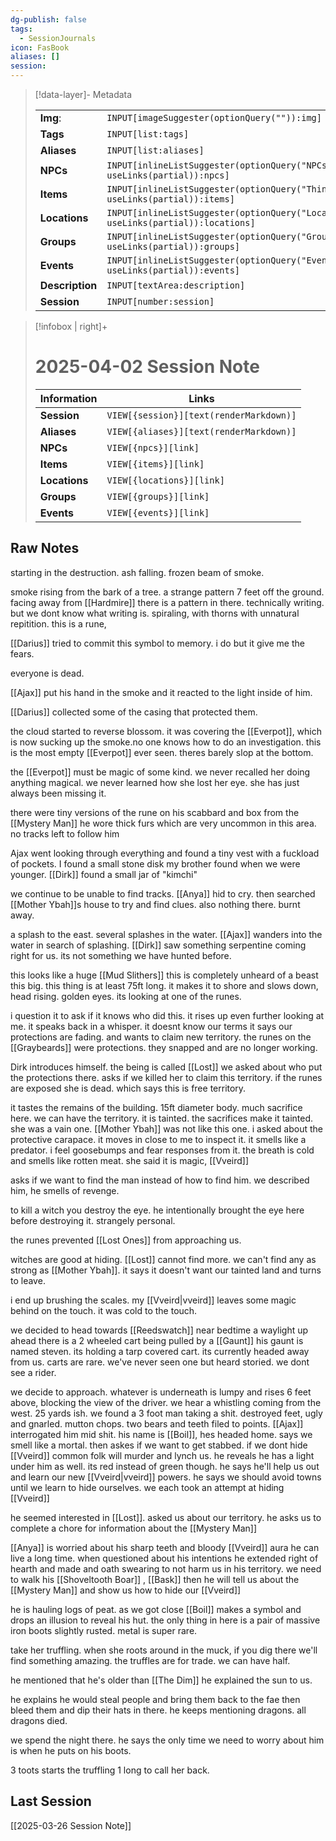 ```yaml
---
dg-publish: false
tags:
  - SessionJournals
icon: FasBook
aliases: []
session: 
---
```

> [!data-layer]- Metadata
>
> |                                       |                                  |
>| ----- | ----- |
>| **Img**: |`INPUT[imageSuggester(optionQuery("")):img]`|
> |**Tags**|`INPUT[list:tags]`|
> |**Aliases**|`INPUT[list:aliases]`|
> |**NPCs** | `INPUT[inlineListSuggester(optionQuery("NPCs"), useLinks(partial)):npcs]`|
> |**Items** | `INPUT[inlineListSuggester(optionQuery("Things"), useLinks(partial)):items]`|
> |**Locations** | `INPUT[inlineListSuggester(optionQuery("Locations"), useLinks(partial)):locations]`|
> |**Groups** | `INPUT[inlineListSuggester(optionQuery("Groups"), useLinks(partial)):groups]`|
> |**Events** | `INPUT[inlineListSuggester(optionQuery("Events"), useLinks(partial)):events]`|
> |**Description** |`INPUT[textArea:description]`|
> | **Session** |`INPUT[number:session]`|

> [!infobox | right]+
> # 2025-04-02 Session Note
> |  Information | Links |
> | --- | --- |
> | **Session** | `VIEW[{session}][text(renderMarkdown)]` |
> | **Aliases** | `VIEW[{aliases}][text(renderMarkdown)]` |
> | **NPCs** | `VIEW[{npcs}][link]` |
> | **Items** | `VIEW[{items}][link]` |
> | **Locations** | `VIEW[{locations}][link]` |
> | **Groups** | `VIEW[{groups}][link]` |
> | **Events** | `VIEW[{events}][link]` |
> 
## Raw Notes


starting in the destruction. ash falling. frozen beam of smoke.

smoke rising from the bark of a tree. a strange pattern 7 feet off the ground. facing away from [[Hardmire]]
there is a pattern in there. technically writing. but we dont know what writing is. spiraling, with thorns with unnatural repitition.
this is a rune, 

[[Darius]] tried to commit this symbol to memory. i do but it give me the fears.

everyone is dead.

[[Ajax]] put his hand in the smoke and it reacted to the light inside of him.

[[Darius]] collected some of the casing that protected them.

the cloud started to reverse blossom. it was covering the [[Everpot]], which is now sucking up the smoke.no one knows how to do an investigation.
this is the most empty [[Everpot]] ever seen. theres barely slop at the bottom. 

the [[Everpot]] must be magic of some kind. we never recalled her doing anything magical. we never learned how she lost her eye. she has just always been missing it.

there were tiny versions of the rune on his scabbard and box from the [[Mystery Man]] he wore thick furs which are very uncommon in this area.
no tracks left to follow him


Ajax went looking through everything and found a tiny vest with a fuckload of pockets. 
I found a small stone disk my brother found when we were younger. 
[[Dirk]] found a small jar of "kimchi"

we continue to be unable to find tracks.
[[Anya]] hid to cry.  then searched [[Mother Ybah]]s house to try and find clues. also nothing there. burnt away.

a splash to the east. several splashes in the water. 
[[Ajax]] wanders into the water in search of splashing.
[[Dirk]] saw something serpentine coming right for us. its not something we have hunted before.

this looks like a huge [[Mud Slithers]] this is completely unheard of a beast this big. this thing is at least 75ft long.
it makes it to shore and slows down, head rising. golden eyes. its looking at one of the runes. 

i question it to ask if it knows who did this. it rises up even further looking at me. 
it speaks back in a whisper. it doesnt know our terms
it says our protections are fading. and wants to claim new territory. 
the runes on the [[Graybeards]] were protections. they snapped and are no longer working. 

Dirk introduces himself. the being is called [[Lost]] 
we asked about who put the protections there. asks if we killed her to claim this territory. 
if the runes are exposed she is dead. which says this is free territory.

it tastes the remains of the building. 15ft diameter body. much sacrifice here. we can have the territory. it is tainted. the sacrifices make it tainted. she was a vain one. 
[[Mother Ybah]] was not like this one. 
i asked about the protective carapace. it moves in close to me to inspect it. it smells like a predator. i feel goosebumps and fear responses from it. the breath is cold and smells like rotten meat. 
she said it is magic, [[Vveird]]

asks if we want to find the man instead of how to find him. we described him, he smells of revenge.

to kill a witch you destroy the eye. he intentionally brought the eye here before destroying it. strangely personal. 


the runes prevented [[Lost Ones]] from approaching us. 


witches are good at hiding. [[Lost]] cannot find more. we can't find any as strong as [[Mother Ybah]].
it says it doesn't want our tainted land and turns to leave. 

i end up brushing the scales. my [[Vveird|vveird]] leaves some magic behind on the touch. it was cold to the touch. 

we decided to head towards [[Reedswatch]]
near bedtime a waylight up ahead there is a 2 wheeled cart being pulled by a [[Gaunt]]  his gaunt is named steven. its holding a tarp covered cart. its currently headed away from us. carts are rare. we've never seen one but heard storied.
we dont see a rider. 

we decide to approach. 
whatever is underneath is lumpy and rises 6 feet above, blocking the view of the driver.
 we hear a whistling coming from the west. 25 yards ish.
 we found a 3 foot man taking a shit. destroyed feet, ugly and gnarled. mutton chops. two bears and teeth filed to points. 
 [[Ajax]] interrogated him mid shit.
 his name is [[Boil]], hes headed home. says we smell like a mortal. then askes if we want to get stabbed. 
 if we dont hide [[Vveird]] common folk will murder and lynch us.
 he reveals he has a light under him as well. its red instead of green though.
 he says he'll help us out and learn our new [[Vveird|vveird]] powers. 
 he says we should avoid towns until we learn to hide ourselves. 
we each took an attempt at hiding [[Vveird]] 

 he seemed interested in [[Lost]]. asked us about our territory.
 he asks us to complete a chore for information about the [[Mystery Man]]

[[Anya]] is worried about his sharp teeth and bloody [[Vveird]] aura
he can live a long time. when questioned about his intentions
he extended right of hearth and made and oath swearing to not harm us in his territory.
we need to walk his  [[Shoveltooth Boar]] , [[Bask]]
then he will tell us about the [[Mystery Man]] and show us how to hide our [[Vveird]]

 he is hauling logs of peat.
 as we got close [[Boil]] makes a symbol and drops an illusion to reveal his hut.
the only thing in here is a pair of massive iron boots slightly rusted. metal is super rare.

take her truffling. 
when she roots around in the muck, if you dig there we'll find something amazing.
the truffles are for trade. we can have half.

he mentioned that he's older than [[The Dim]]
he explained the sun to us.

he explains he would steal people and bring them back to the fae then bleed them and dip their hats in there.
he keeps mentioning dragons. all dragons died. 

we spend the night there. he says the only time we need to worry about him is when he puts on his boots. 


3 toots starts the truffling
1 long to call her back.





## Last Session
[[2025-03-26 Session Note]]





